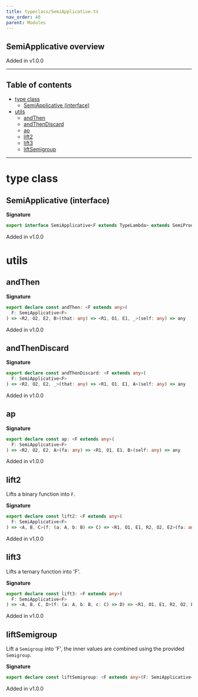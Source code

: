 ```yaml
---
title: typeclass/SemiApplicative.ts
nav_order: 40
parent: Modules
---
```


## SemiApplicative overview

Added in v1.0.0

---

<h2 class="text-delta">Table of contents</h2>

- [type class](#type-class)
  - [SemiApplicative (interface)](#semiapplicative-interface)
- [utils](#utils)
  - [andThen](#andthen)
  - [andThenDiscard](#andthendiscard)
  - [ap](#ap)
  - [lift2](#lift2)
  - [lift3](#lift3)
  - [liftSemigroup](#liftsemigroup)

---

# type class

## SemiApplicative (interface)

**Signature**

```ts
export interface SemiApplicative<F extends TypeLambda> extends SemiProduct<F>, Covariant<F> {}
```

Added in v1.0.0

# utils

## andThen

**Signature**

```ts
export declare const andThen: <F extends any>(
  F: SemiApplicative<F>
) => <R2, O2, E2, B>(that: any) => <R1, O1, E1, _>(self: any) => any
```

Added in v1.0.0

## andThenDiscard

**Signature**

```ts
export declare const andThenDiscard: <F extends any>(
  F: SemiApplicative<F>
) => <R2, O2, E2, _>(that: any) => <R1, O1, E1, A>(self: any) => any
```

Added in v1.0.0

## ap

**Signature**

```ts
export declare const ap: <F extends any>(
  F: SemiApplicative<F>
) => <R2, O2, E2, A>(fa: any) => <R1, O1, E1, B>(self: any) => any
```

Added in v1.0.0

## lift2

Lifts a binary function into `F`.

**Signature**

```ts
export declare const lift2: <F extends any>(
  F: SemiApplicative<F>
) => <A, B, C>(f: (a: A, b: B) => C) => <R1, O1, E1, R2, O2, E2>(fa: any, fb: any) => any
```

Added in v1.0.0

## lift3

Lifts a ternary function into 'F'.

**Signature**

```ts
export declare const lift3: <F extends any>(
  F: SemiApplicative<F>
) => <A, B, C, D>(f: (a: A, b: B, c: C) => D) => <R1, O1, E1, R2, O2, E2, R3, O3, E3>(fa: any, fb: any, fc: any) => any
```

Added in v1.0.0

## liftSemigroup

Lift a `Semigroup` into 'F', the inner values are combined using the provided `Semigroup`.

**Signature**

```ts
export declare const liftSemigroup: <F extends any>(F: SemiApplicative<F>) => <A, R, O, E>(S: any) => any
```

Added in v1.0.0
